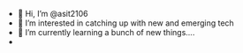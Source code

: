- 👋 Hi, I’m @asit2106
- 👀 I’m interested in catching up with new and emerging tech
- 🌱 I’m currently learning a bunch of new things.... 
-
<!---
asit2106/asit2106 is a ✨ special ✨ repository because its `README.md` (this file) appears on your GitHub profile.
You can click the Preview link to take a look at your changes.
--->
